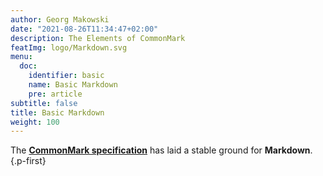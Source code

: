 ```yaml
---
author: Georg Makowski
date: "2021-08-26T11:34:47+02:00"
description: The Elements of CommonMark
featImg: logo/Markdown.svg
menu:
  doc:
    identifier: basic
    name: Basic Markdown
    pre: article
subtitle: false
title: Basic Markdown
weight: 100
---
```


The [**CommonMark specification**][cmark] has laid a stable ground for **Markdown**.
{.p-first} <!--more-->

[cmark]: https://spec.CommonMark.org
